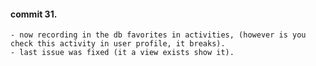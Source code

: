 #### commit 31.
    - now recording in the db favorites in activities, (however is you check this activity in user profile, it breaks).
    - last issue was fixed (it a view exists show it).
    
